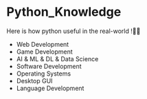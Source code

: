 # Python_Knowledge

Here is how python useful in the real-world !👨‍⚖️⁣⁣⁣⁣⁣⁣⁣⁣
- Web Development
- Game Development
- AI & ML & DL & Data Science
- Software Development
- Operating Systems
- Desktop GUI
- Language Development
